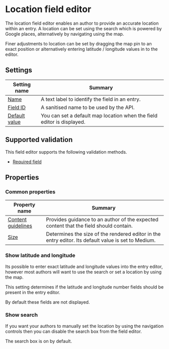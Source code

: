 # Location field editor
The location field editor enables an author to provide an accurate location within an entry. A location can be set using the search which is powered by Google places, alternatively by navigating using the map.

Finer adjustments to location can be set by dragging the map pin to an exact position or alternatively entering latitude / longitude values in to the editor.

## Settings
| Setting name | Summary|
| ---| --- |
| [Name](/content-types/field-editors/field-settings.md#name) | A text label to identify the field in an entry.|
| [Field ID](/content-types/field-editors/field-settings.md#field-id) | A sanitised name to be used by the API. |
| [Default value](/content-types/field-editors/field-settings.md#default-value) | You can set a default map location when the field editor is displayed. |

## Supported validation
This field editor supports the following validation methods.

- [Required field](/content-types/validation/required-validation.md)

## Properties
### Common properties
| Property name | Summary|
| ---| --- |
| [Content guidelines](/content-types/field-editors/field-properties.md#content-guidelines) |  Provides guidance to an author of the expected content that the field should contain. |
| [Size](/content-types/field-editors/field-properties.md#editor-size) | Determines the size of the rendered editor in the entry editor. Its default value is set to Medium. |

### Show latitude and longitude
Its possible to enter exact latitude and longitude values into the entry editor, however most authors will want to use the search or set a location by using the map.

This setting determines if the latitude and longitude number fields should be present in the entry editor.

By default these fields are not displayed.

### Show search
If you want your authors to manually set the location by using the navigation controls then you can disable the search box from the field editor.

The search box is on by default.
